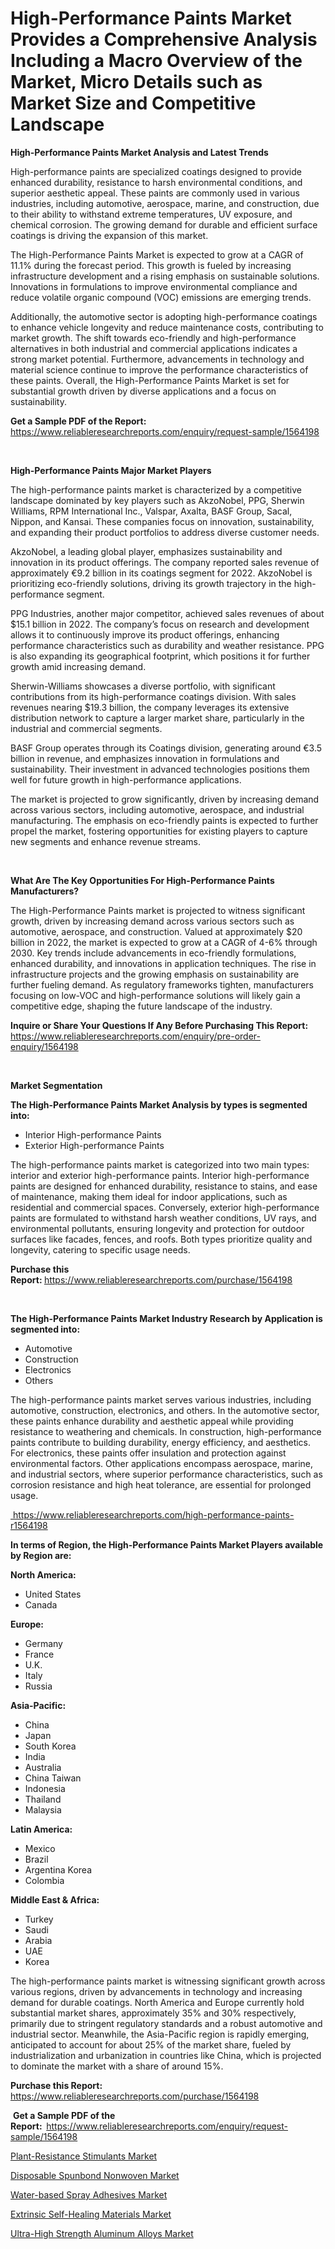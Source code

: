 <p><h1>High-Performance Paints Market Provides a Comprehensive Analysis Including a Macro Overview of the Market, Micro Details such as Market Size and Competitive Landscape</h1></p><p><strong>High-Performance Paints Market Analysis and Latest Trends</strong></p>
<p><p>High-performance paints are specialized coatings designed to provide enhanced durability, resistance to harsh environmental conditions, and superior aesthetic appeal. These paints are commonly used in various industries, including automotive, aerospace, marine, and construction, due to their ability to withstand extreme temperatures, UV exposure, and chemical corrosion. The growing demand for durable and efficient surface coatings is driving the expansion of this market.</p><p>The High-Performance Paints Market is expected to grow at a CAGR of 11.1% during the forecast period. This growth is fueled by increasing infrastructure development and a rising emphasis on sustainable solutions. Innovations in formulations to improve environmental compliance and reduce volatile organic compound (VOC) emissions are emerging trends.</p><p>Additionally, the automotive sector is adopting high-performance coatings to enhance vehicle longevity and reduce maintenance costs, contributing to market growth. The shift towards eco-friendly and high-performance alternatives in both industrial and commercial applications indicates a strong market potential. Furthermore, advancements in technology and material science continue to improve the performance characteristics of these paints. Overall, the High-Performance Paints Market is set for substantial growth driven by diverse applications and a focus on sustainability.</p></p>
<p><strong>Get a Sample PDF of the Report:&nbsp;</strong> <a href="https://www.reliableresearchreports.com/enquiry/request-sample/1564198?utm_campaign=113&utm_medium=2&utm_source=Github&utm_content=ia&utm_term=01022025&utm_id=high-performance-paints">https://www.reliableresearchreports.com/enquiry/request-sample/1564198</a></p>
<p>&nbsp;</p>
<p><strong>High-Performance Paints Major Market Players</strong></p>
<p><p>The high-performance paints market is characterized by a competitive landscape dominated by key players such as AkzoNobel, PPG, Sherwin Williams, RPM International Inc., Valspar, Axalta, BASF Group, Sacal, Nippon, and Kansai. These companies focus on innovation, sustainability, and expanding their product portfolios to address diverse customer needs.</p><p>AkzoNobel, a leading global player, emphasizes sustainability and innovation in its product offerings. The company reported sales revenue of approximately €9.2 billion in its coatings segment for 2022. AkzoNobel is prioritizing eco-friendly solutions, driving its growth trajectory in the high-performance segment.</p><p>PPG Industries, another major competitor, achieved sales revenues of about $15.1 billion in 2022. The company’s focus on research and development allows it to continuously improve its product offerings, enhancing performance characteristics such as durability and weather resistance. PPG is also expanding its geographical footprint, which positions it for further growth amid increasing demand.</p><p>Sherwin-Williams showcases a diverse portfolio, with significant contributions from its high-performance coatings division. With sales revenues nearing $19.3 billion, the company leverages its extensive distribution network to capture a larger market share, particularly in the industrial and commercial segments.</p><p>BASF Group operates through its Coatings division, generating around €3.5 billion in revenue, and emphasizes innovation in formulations and sustainability. Their investment in advanced technologies positions them well for future growth in high-performance applications.</p><p>The market is projected to grow significantly, driven by increasing demand across various sectors, including automotive, aerospace, and industrial manufacturing. The emphasis on eco-friendly paints is expected to further propel the market, fostering opportunities for existing players to capture new segments and enhance revenue streams.</p></p>
<p>&nbsp;</p>
<p><strong>What Are The Key Opportunities For High-Performance Paints Manufacturers?</strong></p>
<p><p>The High-Performance Paints market is projected to witness significant growth, driven by increasing demand across various sectors such as automotive, aerospace, and construction. Valued at approximately $20 billion in 2022, the market is expected to grow at a CAGR of 4-6% through 2030. Key trends include advancements in eco-friendly formulations, enhanced durability, and innovations in application techniques. The rise in infrastructure projects and the growing emphasis on sustainability are further fueling demand. As regulatory frameworks tighten, manufacturers focusing on low-VOC and high-performance solutions will likely gain a competitive edge, shaping the future landscape of the industry.</p></p>
<p><strong>Inquire or Share Your Questions If Any Before Purchasing This Report:</strong> <a href="https://www.reliableresearchreports.com/enquiry/pre-order-enquiry/1564198?utm_campaign=113&utm_medium=2&utm_source=Github&utm_content=ia&utm_term=01022025&utm_id=high-performance-paints">https://www.reliableresearchreports.com/enquiry/pre-order-enquiry/1564198</a></p>
<p>&nbsp;</p>
<p><strong>Market Segmentation</strong></p>
<p><strong>The High-Performance Paints Market Analysis by types is segmented into:</strong></p>
<p><ul><li>Interior High-performance Paints</li><li>Exterior High-performance Paints</li></ul></p>
<p><p>The high-performance paints market is categorized into two main types: interior and exterior high-performance paints. Interior high-performance paints are designed for enhanced durability, resistance to stains, and ease of maintenance, making them ideal for indoor applications, such as residential and commercial spaces. Conversely, exterior high-performance paints are formulated to withstand harsh weather conditions, UV rays, and environmental pollutants, ensuring longevity and protection for outdoor surfaces like facades, fences, and roofs. Both types prioritize quality and longevity, catering to specific usage needs.</p></p>
<p><strong>Purchase this Report:&nbsp;</strong><a href="https://www.reliableresearchreports.com/purchase/1564198?utm_campaign=113&utm_medium=2&utm_source=Github&utm_content=ia&utm_term=01022025&utm_id=high-performance-paints">https://www.reliableresearchreports.com/purchase/1564198</a></p>
<p>&nbsp;</p>
<p><strong>The High-Performance Paints Market Industry Research by Application is segmented into:</strong></p>
<p><ul><li>Automotive</li><li>Construction</li><li>Electronics</li><li>Others</li></ul></p>
<p><p>The high-performance paints market serves various industries, including automotive, construction, electronics, and others. In the automotive sector, these paints enhance durability and aesthetic appeal while providing resistance to weathering and chemicals. In construction, high-performance paints contribute to building durability, energy efficiency, and aesthetics. For electronics, these paints offer insulation and protection against environmental factors. Other applications encompass aerospace, marine, and industrial sectors, where superior performance characteristics, such as corrosion resistance and high heat tolerance, are essential for prolonged usage.</p></p>
<p><a href="https://www.reliableresearchreports.com/high-performance-paints-r1564198?utm_campaign=113&utm_medium=2&utm_source=Github&utm_content=ia&utm_term=01022025&utm_id=high-performance-paints">&nbsp;https://www.reliableresearchreports.com/high-performance-paints-r1564198</a></p>
<p><strong>In terms of Region, the High-Performance Paints Market Players available by Region are:</strong></p>
<p>
    <p> <strong> North America: </strong>
        <ul>
            <li>United States</li>
            <li>Canada</li>
        </ul>
        </p> 
    <p> <strong> Europe: </strong>
        <ul>
            <li>Germany</li>
            <li>France</li>
            <li>U.K.</li>
            <li>Italy</li>
            <li>Russia</li>
        </ul>
        </p> 
    <p> <strong> Asia-Pacific: </strong>
        <ul>
            <li>China</li>
            <li>Japan</li>
            <li>South Korea</li>
            <li>India</li>
            <li>Australia</li>
            <li>China Taiwan</li>
            <li>Indonesia</li>
            <li>Thailand</li>
            <li>Malaysia</li>
        </ul>
        </p> 
    <p> <strong> Latin America: </strong>
        <ul>
            <li>Mexico</li>
            <li>Brazil</li>
            <li>Argentina Korea</li>
            <li>Colombia</li>
        </ul>
        </p> 
    <p> <strong> Middle East & Africa: </strong>
        <ul>
            <li>Turkey</li>
            <li>Saudi</li>
            <li>Arabia</li>
            <li>UAE</li>
            <li>Korea</li>
        </ul>
    </p>
    </p>
<p><p>The high-performance paints market is witnessing significant growth across various regions, driven by advancements in technology and increasing demand for durable coatings. North America and Europe currently hold substantial market shares, approximately 35% and 30% respectively, primarily due to stringent regulatory standards and a robust automotive and industrial sector. Meanwhile, the Asia-Pacific region is rapidly emerging, anticipated to account for about 25% of the market share, fueled by industrialization and urbanization in countries like China, which is projected to dominate the market with a share of around 15%.</p></p>
<p><strong>Purchase this Report: </strong><a href="https://www.reliableresearchreports.com/purchase/1564198?utm_campaign=113&utm_medium=2&utm_source=Github&utm_content=ia&utm_term=01022025&utm_id=high-performance-paints">https://www.reliableresearchreports.com/purchase/1564198</a></p>
<p>&nbsp;<strong>Get a Sample PDF of the Report:&nbsp;&nbsp;</strong><a href="https://www.reliableresearchreports.com/enquiry/request-sample/1564198?utm_campaign=113&utm_medium=2&utm_source=Github&utm_content=ia&utm_term=01022025&utm_id=high-performance-paints">https://www.reliableresearchreports.com/enquiry/request-sample/1564198</a></p>
<p><strong></strong></p>
<p><p><a href="https://github.com/locarol73/Market-Research-Report-List-1/blob/main/plant-resistance-stimulants-market.md?utm_campaign=113&utm_medium=2&utm_source=Github&utm_content=ia&utm_term=01022025&utm_id=high-performance-paints">Plant-Resistance Stimulants Market</a></p><p><a href="https://github.com/semiensamuel72378/Market-Research-Report-List-1/blob/main/disposable-spunbond-nonwoven-market.md?utm_campaign=113&utm_medium=2&utm_source=Github&utm_content=ia&utm_term=01022025&utm_id=high-performance-paints">Disposable Spunbond Nonwoven Market</a></p><p><a href="https://github.com/letisharempel95/Market-Research-Report-List-1/blob/main/water-based-spray-adhesives-market.md?utm_campaign=113&utm_medium=2&utm_source=Github&utm_content=ia&utm_term=01022025&utm_id=high-performance-paints">Water-based Spray Adhesives Market</a></p><p><a href="https://github.com/benhaeneye/Market-Research-Report-List-1/blob/main/extrinsic-self-healing-materials-market.md?utm_campaign=113&utm_medium=2&utm_source=Github&utm_content=ia&utm_term=01022025&utm_id=high-performance-paints">Extrinsic Self-Healing Materials Market</a></p><p><a href="https://github.com/ajatawlasta/Market-Research-Report-List-1/blob/main/ultra-high-strength-aluminum-alloys-market.md?utm_campaign=113&utm_medium=2&utm_source=Github&utm_content=ia&utm_term=01022025&utm_id=high-performance-paints">Ultra-High Strength Aluminum Alloys Market</a></p></p>
